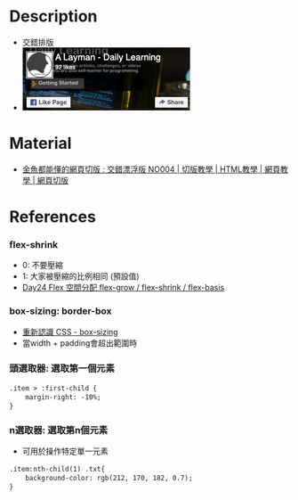 # Description
* 交錯排版
* ![Preview](https://raw.githubusercontent.com/JenHsuan/web-layout-practice/master/cross/preview/preview.png)

# Material
* [金魚都能懂的網頁切版 : 交錯漂浮版 NO004 | 切版教學 | HTML教學 | 網頁教學 | 網頁切版](https://www.youtube.com/watch?v=aN7zFs_AT8s)

# References
### flex-shrink
* 0: 不要壓縮
* 1: 大家被壓縮的比例相同 (預設值)
* [Day24 Flex 空間分配 flex-grow / flex-shrink / flex-basis](https://ithelp.ithome.com.tw/articles/10208741)

### box-sizing: border-box
* [重新認識 CSS - box-sizing](https://titangene.github.io/article/css-box-sizing.html)
* 當width + padding會超出範圍時

### 頭選取器: 選取第一個元素
```
.item > :first-child {
    margin-right: -10%;
}

```

### n選取器: 選取第n個元素
* 可用於操作特定單一元素
```
.item:nth-child(1) .txt{
    background-color: rgb(212, 170, 182, 0.7);
}
```
